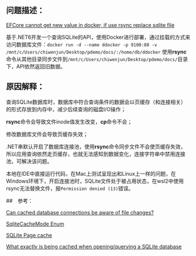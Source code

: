 ## 问题描述：

[EFCore cannot get new value in docker, if use rsync replace sqlite file](https://github.com/dotnet/efcore/issues/29302)

基于.NET6开发一个查询SQLite的API，使用Docker进行部署，通过挂载的方式来访问数据库文件：`docker run -d --name ddocker -p 9100:80 -v /mnt/c/Users/chiwenjun/Desktop/pdemo/docs/:/home/db/ddocker` 使用**rsync**命令从其他目录同步文件到`/mnt/c/Users/chiwenjun/Desktop/pdemo/docs/`目录下，API依然返回旧数据。

## 原因解释：

查询SQLite数据库时，数据库中符合查询条件的数据会以页缓存（和连接相关）的形式存放到内存中，减少后续查询的磁盘I/O操作；

**rsync**命令会导致文件inode值发生改变，**cp**命令不会；

修改数据库文件会导致页缓存失效；

.NET串默认开启了数据库连接池，使用**rsync**命令同步文件不会使页缓存失效，所以应用查询依然走页缓存，也就无法感知到数据变化，连接字符串中禁用连接池，可解决该问题。

本地在IDE中直接运行代码，在Mac上测试呈现出和Linux上一样的问题，在Windows环境下，开启连接池时，SQLite文件处于被占用状态，在wsl2中使用rsync无法替换文件，报`Permission denied (13)`错误。

##　参考：

[Can cached database connections be aware of file changes?](https://github.com/TryGhost/node-sqlite3/issues/1277)

[SqliteCacheMode Enum](https://learn.microsoft.com/en-us/dotnet/api/microsoft.data.sqlite.sqlitecachemode?view=msdata-sqlite-6.0.0)

[SQLite Page cache](https://www2.sqlite.org/fileio.html#tocentry_132)

[What exactly is being cached when opening/querying a SQLite database](https://unix.stackexchange.com/questions/712735/what-exactly-is-being-cached-when-opening-querying-a-sqlite-database)
